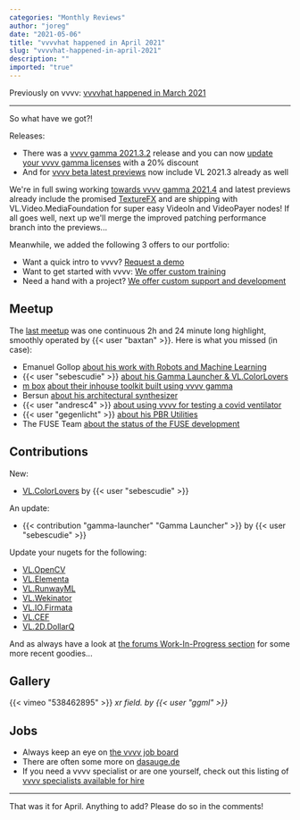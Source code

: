 ```yaml
---
categories: "Monthly Reviews"
author: "joreg"
date: "2021-05-06"
title: "vvvvhat happened in April 2021"
slug: "vvvvhat-happened-in-april-2021"
description: ""
imported: "true"
---
```



Previously on vvvv: [vvvvhat happened in March 2021](/blog/2021/vvvvhat-happened-in-march-2021)

---

So what have we got?!

Releases: 
* There was a [vvvv gamma 2021.3.2](https://thegraybook.vvvv.org/changelog/2021.3.html) release and you can now [update your vvvv gamma licenses](/blog/2021/updating-vvvv-gamma-licenses) with a 20% discount
* And for [vvvv beta latest previews](https://vvvv.org/downloads/previews) now include VL 2021.3 already as well

We're in full swing working [towards vvvv gamma 2021.4](https://thegraybook.vvvv.org/roadmap/planned.html) and latest previews already include the promised [TextureFX](https://discourse.vvvv.org/t/texturefx-3-0-preview/19429) and are shipping with VL.Video.MediaFoundation for super easy VideoIn and VideoPayer nodes! If all goes well, next up we'll merge the improved patching performance branch into the previews...

Meanwhile, we added the following 3 offers to our portfolio:
* Want a quick intro to vvvv? [Request a demo](/blog/2021/request-a-vvvv-demo)
* Want to get started with vvvv: [We offer custom training](/blog/2021/we-offer-custom-training)
* Need a hand with a project? [We offer custom support and development](/blog/2021/we-offer-custom-support-and-development)

## Meetup
The [last meetup](https://youtu.be/ShUefLRL_H0) was one continuous 2h and 24 minute long highlight, smoothly operated by {{< user "baxtan" >}}. Here is what you missed (in case):

* Emanuel Gollop [about his work with Robots and Machine Learning](https://youtu.be/ShUefLRL_H0?t=487)
* {{< user "sebescudie" >}} [about his Gamma Launcher & VL.ColorLovers](https://youtu.be/ShUefLRL_H0?t=1617)
* [m box](https://vvvv.org/businesses/m-box-bewegtbild-gmbh) [about their inhouse toolkit built using vvvv gamma](https://youtu.be/ShUefLRL_H0?t=2657) 
* Bersun [about his architectural synthesizer](https://youtu.be/ShUefLRL_H0?t=4427)
* {{< user "andresc4" >}} [about using vvvv for testing a covid ventilator](https://youtu.be/ShUefLRL_H0?t=5114)
* {{< user "gegenlicht" >}} [about his PBR Utilities](https://youtu.be/ShUefLRL_H0?t=5599)
* The FUSE Team [about the status of the FUSE development](https://youtu.be/ShUefLRL_H0?t=6262)

## Contributions
New:
* [VL.ColorLovers](https://www.nuget.org/packages/VL.ColourLovers) by {{< user "sebescudie" >}}

An update:
* {{< contribution "gamma-launcher" "Gamma Launcher" >}} by {{< user "sebescudie" >}}

Update your nugets for the following:
* [VL.OpenCV](https://www.nuget.org/packages/VL.OpenCV)
* [VL.Elementa](https://www.nuget.org/packages/VL.Elementa)
* [VL.RunwayML](https://www.nuget.org/packages/VL.RunwayML)
* [VL.Wekinator](https://www.nuget.org/packages/VL.Wekinator)
* [VL.IO.Firmata](https://www.nuget.org/packages/VL.IO.Firmata)
* [VL.CEF](https://www.nuget.org/packages/VL.CEF)
* [VL.2D.DollarQ](https://www.nuget.org/packages/VL.2D.DollarQ)

And as always have a look at [the forums Work-In-Progress section](https://discourse.vvvv.org/c/wip/27) for some more recent goodies...

## Gallery
{{< vimeo "538462895" >}}
*xr field. by {{< user "ggml" >}}*

## Jobs
* Always keep an eye on [the vvvv job board](https://discourse.vvvv.org/c/jobs)
* There are often some more on [dasauge.de](https://dasauge.de/sta/Vvvv/)
* If you need a vvvv specialist or are one yourself, check out this listing of [vvvv specialists available for hire](https://vvvv.org/documentation/vvvv-specialists-available-for-hire)

---

That was it for April. Anything to add? Please do so in the comments!